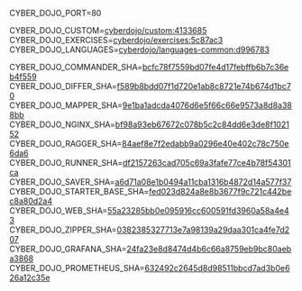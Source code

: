 
CYBER_DOJO_PORT=80<br/>

CYBER_DOJO_CUSTOM=[cyberdojo/custom:4133685](https://github.com/cyber-dojo/custom/commit/4133685554b5e3e442b740cd587eb82d18b48467)<br/>
CYBER_DOJO_EXERCISES=[cyberdojo/exercises:5c87ac3](https://github.com/cyber-dojo/exercises/commit/5c87ac3e9f78470b8363f6a9bde242da164a209e)<br/>
CYBER_DOJO_LANGUAGES=[cyberdojo/languages-common:d996783](https://github.com/cyber-dojo/languages/commit/d9967830721432facf72fe620daa9c9eb80b6ab8)<br/>

CYBER_DOJO_COMMANDER_SHA=[bcfc78f7559bd07fe4d17febffb6b7c36eb4f559](https://github.com/cyber-dojo/commander/commit/bcfc78f7559bd07fe4d17febffb6b7c36eb4f559)<br/>
CYBER_DOJO_DIFFER_SHA=[f589b8bdd07f1d720e1ab8c8721e74b674d1bc70](https://github.com/cyber-dojo/differ/commit/f589b8bdd07f1d720e1ab8c8721e74b674d1bc70)<br/>
CYBER_DOJO_MAPPER_SHA=[9e1ba1adcda4076d6e5f66c66e9573a8d8a388bb](https://github.com/cyber-dojo/mapper/commit/9e1ba1adcda4076d6e5f66c66e9573a8d8a388bb)<br/>
CYBER_DOJO_NGINX_SHA=[bf98a93eb67672c078b5c2c84dd6e3de8f102152](https://github.com/cyber-dojo/nginx/commit/bf98a93eb67672c078b5c2c84dd6e3de8f102152)<br/>
CYBER_DOJO_RAGGER_SHA=[84aef8e7f2edabb9a0296e40e402c78c750e6da6](https://github.com/cyber-dojo/ragger/commit/84aef8e7f2edabb9a0296e40e402c78c750e6da6)<br/>
CYBER_DOJO_RUNNER_SHA=[df2157263cad705c69a3fafe77ce4b78f54301ca](https://github.com/cyber-dojo/runner/commit/df2157263cad705c69a3fafe77ce4b78f54301ca)<br/>
CYBER_DOJO_SAVER_SHA=[a6d71a08e1b0494a11cba1316b4872d14a577f37](https://github.com/cyber-dojo/saver/commit/a6d71a08e1b0494a11cba1316b4872d14a577f37)<br/>
CYBER_DOJO_STARTER_BASE_SHA=[fed023d824a8e8b3677f9c721c442bec8a80d2a4](https://github.com/cyber-dojo/starter-base/commit/fed023d824a8e8b3677f9c721c442bec8a80d2a4)<br/>
CYBER_DOJO_WEB_SHA=[55a23285bb0e095916cc600591fd3960a58a4e43](https://github.com/cyber-dojo/web/commit/55a23285bb0e095916cc600591fd3960a58a4e43)<br/>
CYBER_DOJO_ZIPPER_SHA=[0382385327713e7a98139a29daa301ca4fe7d207](https://github.com/cyber-dojo/zipper/commit/0382385327713e7a98139a29daa301ca4fe7d207)<br/>
CYBER_DOJO_GRAFANA_SHA=[24fa23e8d8474d4b6c66a8759eb9bc80aeba3868](https://github.com/cyber-dojo/grafana/commit/24fa23e8d8474d4b6c66a8759eb9bc80aeba3868)<br/>
CYBER_DOJO_PROMETHEUS_SHA=[632492c2645d8d98511bbcd7ad3b0e626a12c35e](https://github.com/cyber-dojo/prometheus/commit/632492c2645d8d98511bbcd7ad3b0e626a12c35e)<br/>
